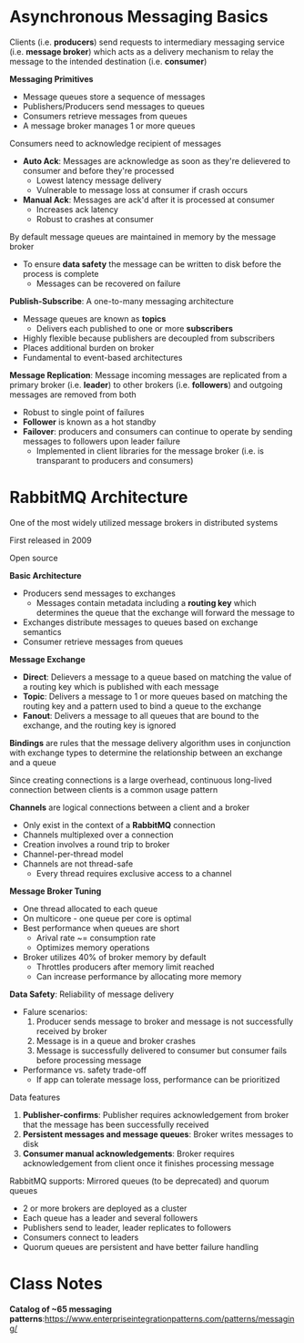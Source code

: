 
# Asynchronous Messaging Basics

Clients (i.e. **producers**) send requests to intermediary messaging service (i.e. **message broker**) which acts as a delivery mechanism to relay the message to the intended destination (i.e. **consumer**)

<b>Messaging Primitives</b>
- Message queues store a sequence of messages
- Publishers/Producers send messages to queues
- Consumers retrieve messages from queues
- A message broker manages 1 or more queues

Consumers need to acknowledge recipient of messages
- **Auto Ack**: Messages are acknowledge as soon as they're delievered to consumer and before they're processed
	- Lowest latency message delivery
	- Vulnerable to message loss at consumer if crash occurs
- **Manual Ack**: Messages are ack'd after it is processed at consumer
	- Increases ack latency
	- Robust to crashes at consumer

By default message queues are maintained in memory by the message broker
- To ensure **data safety** the message can be written to disk before the process is complete
	- Messages can be recovered on failure

<b>Publish-Subscribe</b>: A one-to-many messaging architecture
- Message queues are known as **topics**
	- Delivers each published to one or more **subscribers**
- Highly flexible because publishers are decoupled from subscribers
- Places additional burden on broker
- Fundamental to event-based architectures

<b>Message Replication</b>: Message incoming messages are replicated from a primary broker (i.e. **leader**) to other brokers (i.e. **followers**) and outgoing messages are removed from both
- Robust to single point of failures
- **Follower** is known as a hot standby
- **Failover**: producers and consumers can continue to operate by sending messages to followers upon leader failure
	- Implemented in client libraries for the message broker (i.e. is transparant to producers and consumers)

# RabbitMQ Architecture

One of the most widely utilized message brokers in distributed systems

First released in 2009

Open source

<b>Basic Architecture</b>
- Producers send messages to exchanges
	- Messages contain metadata including a **routing key** which determines the queue that the exchange will forward the message to
- Exchanges distribute messages to queues based on exchange semantics
- Consumer retrieve messages from queues

**Message Exchange**
- **Direct**: Delievers a message to a queue based on matching the value of a routing key which is published with each message
- **Topic**: Delivers a message to 1 or more queues based on matching the routing key and a pattern used to bind a queue to the exchange
- **Fanout**: Delivers a message to all queues that are bound to the exchange, and the routing key is ignored

**Bindings** are rules that the message delivery algorithm uses in conjunction with exchange types to determine the relationship between an exchange and a queue

Since creating connections is a large overhead, continuous long-lived connection between clients is a common usage pattern

**Channels** are logical connections between a client and a broker
- Only exist in the context of a **RabbitMQ** connection
- Channels multiplexed over a connection
- Creation involves a round trip to broker
- Channel-per-thread model
- Channels are not thread-safe
	- Every thread requires exclusive access to a channel

**Message Broker Tuning**
- One thread allocated to each queue
- On multicore - one queue per core is optimal
- Best performance when queues are short
	- Arival rate ~= consumption rate
	- Optimizes memory operations
- Broker utilizes 40% of broker memory by default
	- Throttles producers after memory limit reached
	- Can increase performance by allocating more memory

<b>Data Safety</b>: Reliability of message delivery
- Falure scenarios:
	1) Producer sends message to broker and message is not successfully received by broker
	2) Message is in a queue and broker crashes
	3) Message is successfully delivered to consumer but consumer fails before processing message
- Performance vs. safety trade-off
	- If app can tolerate message loss, performance can be prioritized

Data features
1) **Publisher-confirms**: Publisher requires acknowledgement from broker that the message has been successfully received
2) **Persistent messages and message queues**: Broker writes messages to disk
3) **Consumer manual acknowledgements**: Broker requires acknowledgement from client once it finishes processing message

RabbitMQ supports: Mirrored queues (to be deprecated) and quorum queues
- 2 or more brokers are deployed as a cluster
- Each queue has a leader and several followers
- Publishers send to leader, leader replicates to followers
- Consumers connect to leaders
- Quorum queues are persistent and have better failure handling

# Class Notes

<b>Catalog of ~65 messaging patterns</b>:https://www.enterpriseintegrationpatterns.com/patterns/messaging/


















